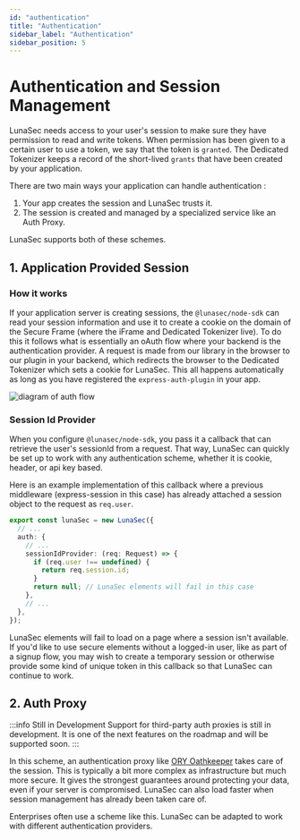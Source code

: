 ```yaml
---
id: "authentication"
title: "Authentication"
sidebar_label: "Authentication"
sidebar_position: 5
---
```


# Authentication and Session Management

LunaSec needs access to your user's session to make sure they have permission to read and write tokens.  When permission has been
given to a certain user to use a token, we say that the token is `granted`.  The Dedicated Tokenizer keeps a record of the short-lived 
`grants` that have been created by your application.

There are two main ways your application can handle authentication :
1. Your app creates the session and LunaSec trusts it.
2. The session is created and managed by a specialized service like an Auth Proxy.

LunaSec supports both of these schemes.

## 1. Application Provided Session

### How it works
If your application server is creating sessions, the `@lunasec/node-sdk` can read your session information and use it to
create a cookie on the domain of the Secure Frame (where the iFrame and Dedicated Tokenizer live). To do this it follows what is
essentially an oAuth flow where your backend is the authentication provider. A request is made from our library in the browser to
our plugin in your backend,
which redirects the browser to the Dedicated Tokenizer which sets a cookie for LunaSec.  This all happens automatically as long as you 
have registered the `express-auth-plugin` in your app.

![diagram of auth flow](/img/auth-flow-diagram.svg)

### Session Id Provider 
When you configure `@lunasec/node-sdk`, you pass it a callback that can retrieve the user's sessionId from a request. 
That way, LunaSec can quickly be set up to work with any authentication scheme, whether it is cookie, header, or api key based.  

Here is an example implementation of this callback where a previous middleware (express-session in this case) has already attached
a session object to the request as `req.user`.
```typescript
export const lunaSec = new LunaSec({
  // ...
  auth: {
    // ...
    sessionIdProvider: (req: Request) => {
      if (req.user !== undefined) {
        return req.session.id;
      }
      return null; // LunaSec elements will fail in this case
    },
    // ...
  },
});
```
LunaSec elements will fail to load on a page where a session isn't available. If you'd like to use secure elements without a logged-in user,
like as part of a signup flow, you may wish to create a temporary session or otherwise provide
some kind of unique token in this callback so that LunaSec can continue to work. 

## 2. Auth Proxy
:::info Still in Development
Support for third-party auth proxies is still in development.  It is one of the next features on the roadmap and will be
supported soon. 
:::

In this scheme, an authentication proxy like [ORY Oathkeeper](https://www.ory.sh/oathkeeper/docs/) takes care of the session.
This is typically a bit more complex as infrastructure but
much more secure. It gives the strongest guarantees around protecting your data, even if your server is compromised. LunaSec can also load faster 
when session management has already been taken care of.

Enterprises often use a scheme like this.  LunaSec can be adapted to work with different authentication providers.

<!---
:::tip
LunaSec recommends all users adopt this scheme when possible.  It is more secure against attacks that compromise your backend.  LunaSec to load and work more quickly and reliably in the frontend because it is not doing any session management redirects.
:::
--->